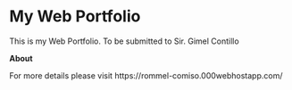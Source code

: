 # My Web Portfolio
This is my Web Portfolio. To be submitted to Sir. Gimel Contillo

<strong>About</strong>
<p>For more details please visit https://rommel-comiso.000webhostapp.com/</p>
  
  
